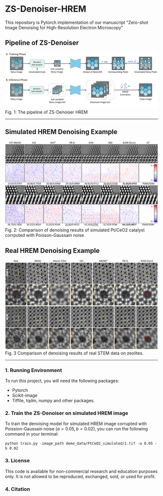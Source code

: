 # ZS-Denoiser-HREM

This repository is Pytorch implementation of our manuscript "Zero-shot Image Denoising for High-Resolution Electron Microscopy"

## Pipeline of ZS-Denoiser 


  ![Pipeline_ZS_Denoiser-HREM](Fig/Pipeline.png)
  Fig. 1: The pipeline of ZS-Denoiser HREM 

---

## Simulated HREM Denoising Example
 ![Simulated_Denoising](Fig/res_fig1.png)
 Fig. 2: Comparison of denoising results of simulated Pt/CeO2 catalyst corrputed with Poisson-Gaussain noise.

## Real HREM Denoising Example
 ![Real_STEM_Denoising](Fig/res_fig2.png)
 Fig. 3 Comparison of denoising results of real STEM data on zeolites.
 
---

### 1. Running Environment
To run this project, you will need the following packages:
  
  - Pytorch
  - Scikit-image
  - Tiffile, tqdm, numpy and other packages.

### 2. Train the ZS-Denoiser on simulated HREM image

To train the denoising model for simulated HREM image corrupted with Poission-Gaussain noise ($a = 0.05, b = 0.02$), you can run the following command in your terminal:

```shell
python train.py -image_path demo_data/PtCeO2_simulated/1.tif -a 0.05 -b 0.02
```

### 3. License

This code is available for non-commercial research and education purposes only. It is not allowed to be reproduced, exchanged, sold, or used for profit.

### 4. Citation